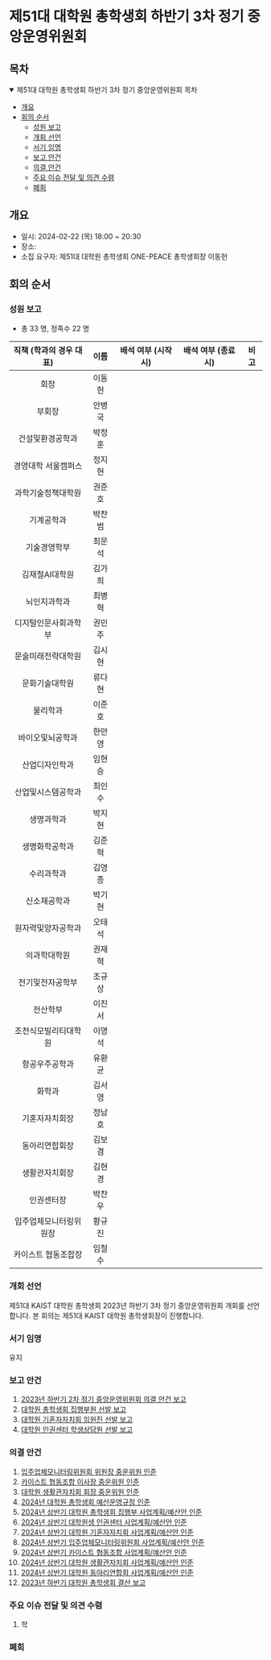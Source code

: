 제51대 대학원 총학생회 하반기 3차 정기 중앙운영위원회 
===

## 목차

<details open>
<summary>제51대 대학원 총학생회 하반기 3차 정기 중앙운영위원회 목차</summary>
  
- [개요](#개요) 
- [회의 순서](#회의-순서) 
	- [성원 보고](#성원-보고) 
	- [개회 선언](#개회-선언) 
	- [서기 임명](#서기-임명) 
	- [보고 안건](#보고-안건) 
	- [의결 안건](#의결-안건) 
	- [주요 이슈 전달 및 의견 수렴](#주요-이슈-전달-및-의견-수렴) 
	- [폐회](#폐회) 
</details>

## 개요 
- 일시: 2024-02-22 (목) 18:00 ~ 20:30
- 장소: 
- 소집 요구자: 제51대 대학원 총학생회 ONE-PEACE 총학생회장 이동헌

## 회의 순서
### 성원 보고
- 총 33 명, 정족수 22 명  

| 직책 (학과의 경우 대표) | 이름  | 배석 여부 (시작 시) | 배석 여부 (종료 시) | 비고 | 
|:---:|:---:|:---:|:---:|:---:|
| 회장 | 이동헌 ||||
| 부회장 | 안병국 ||||
| 건설및환경공학과 | 박정훈 ||||
| 경영대학 서울캠퍼스 | 정지현 ||||
| 과학기술정책대학원 | 권준호 ||||
| 기계공학과 | 박찬범 ||||
| 기술경영학부 | 최문석 ||||
| 김재철AI대학원 | 김가희 ||||
| 뇌인지과학과 | 최병혁 ||||
| 디지털인문사회과학부 | 권민주 ||||
| 문술미래전략대학원 | 김시현 ||||
| 문화기술대학원 | 류다현 ||||
| 물리학과 | 이준호 ||||
| 바이오및뇌공학과 | 한만영 ||||
| 산업디자인학과 | 임현승 ||||
| 산업및시스템공학과 | 최인수 ||||
| 생명과학과 | 박지현 ||||
| 생명화학공학과 | 김준혁 ||||
| 수리과학과 | 김영종 ||||
| 신소재공학과 | 박기현 ||||
| 원자력및양자공학과 | 오태석 ||||
| 의과학대학원 | 권재혁 ||||
| 전기및전자공학부 | 조규상 ||||
| 전산학부 | 이진서 ||||
| 조천식모빌리티대학원 | 이영석 ||||
| 항공우주공학과 | 유환균 ||||
| 화학과 | 김서영 ||||
| 기혼자자치회장 | 정남호 ||||
| 동아리연합회장 | 김보겸 ||||
| 생활관자치회장 | 김현경 ||||
| 인권센터장 | 박찬우 ||||
| 입주업체모니터링위원장 | 황규진 ||||
| 카이스트 협동조합장 | 임철수 ||||

### 개회 선언
제51대 KAIST 대학원 총학생회 2023년 하반기 3차 정기 중앙운영위원회 개회를 선언합니다. 본 회의는 제51대 KAIST 대학원 총학생회장이 진행합니다.

### 서기 임명
유지

### 보고 안건
1. [2023년 하반기 2차 정기 중앙운영위원회 의결 안건 보고](보고안건/원총/agenda01.md)
2. [대학원 총학생회 집행부원 선발 보고](보고안건/원총집행부.md)
3. [대학원 기혼자자치회 임원진 선발 보고](보고안건/기자회/agenda01.md)
4. [대학원 인권센터 학생상담원 선발 보고](보고안건/인권센터/인권센터_학생상담원_선출보고.md)

### 의결 안건
1. [입주업체모니터링위원회 위원장 중운위원 인준]()
2. [카이스트 협동조합 이사장 중운위원 인준]()
3. [대학원 생활관자치회 회장 중운위원 인준](의결안건/생자회/중운위원인준.md)
4. [2024년 대학원 총학생회 예산운영규정 인준](의결안건/원총/예산운영규정.md)
5. [2024년 상반기 대학원 총학생회 집행부 사업계획/예산안 인준](의결안건/원총/agenda01.md)
6. [2024년 상반기 대학원생 인권센터 사업계획/예산안 인준](의결안건/인권센터/상반기_사업계획_예산안_인준.md)
7. [2024년 상반기 대학원 기혼자자치회 사업계획/예산안 인준](의결안건/기자회/agenda09.md)
8. [2024년 상반기 입주업체모니터링위원회 사업계획/예산안 인준](의결안건/입모위/입주업체모니터링위원회_안건본문_황규진.md)
9. [2024년 상반기 카이스트 협동조합 사업계획/예산안 인준](의결안건/협동조합/2023년_상반기_카이스트협동조합_사업계획_예산안_인준.md)
10. [2024년 상반기 대학원 생활관자치회 사업계획/예산안 인준](의결안건/생자회/2_안건본문.md)
11. [2024년 상반기 대학원 동아리연합회 사업계획/예산안 인준](의결안건/동연/2_대학원동아리연합회_안건본문_김보겸.md)
12. [2023년 하반기 대학원 총학생회 결산 보고](보고안건/원총/agenda02.md)


### 주요 이슈 전달 및 의견 수렴
1. 학

### 폐회

